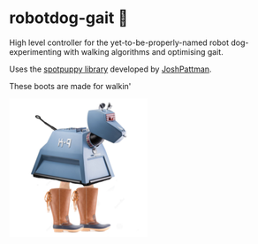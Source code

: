 # robotdog-gait 🌭
High level controller for the yet-to-be-properly-named robot dog- experimenting with walking algorithms and optimising gait.

Uses the [spotpuppy library](https://github.com/JoshPattman/spotpuppy) developed by [JoshPattman](https://github.com/JoshPattman).



These boots are made for walkin'

<img src=https://github.com/Robosoc-Southampton/robotdog-gait/blob/main/misc/walking.png width=250></img>
